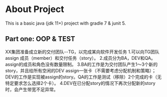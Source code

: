 # About Project
This is a basic java (jdk 11+) project with gradle 7 & junit 5.


## Part one: OOP & TEST
XX集团准备成立新的交付团队--TG，以完成某向软件开发任务
1.可以向TG团队assign 成员（member）和交付任务（story）。
2.成员分为BA，DEV和QA。assign的成员和角色没有数量限制。
3.BA的工作是为交付团队产生1～3个新的story，并且给所有空闲的DEV assign一张卡（不需要考虑分配机制和策略）；DEV的工作是实现被assign的story。QA的工作是测试（移除）2个完成的卡（无特定要求怎么选择2个卡）。
4.DEV在已分配story的情况下再次分配新的story时，会产生带宽不足异常。


